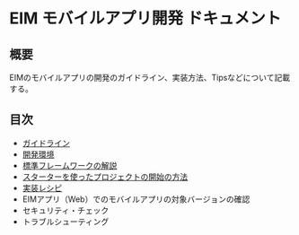 # EIM モバイルアプリ開発 ドキュメント

## 概要

EIMのモバイルアプリの開発のガイドライン、実装方法、Tipsなどについて記載する。

## 目次

* [ガイドライン](guideline.md)
* [開発環境](developmentEnv.md)
* [標準フレームワークの解説](frameworkOutline.md)
* [スターターを使ったプロジェクトの開始の方法](start-meimy.md)
* [実装レシピ](./recipe/index.md)
* EIMアプリ（Web）でのモバイルアプリの対象バージョンの確認
* セキュリティ・チェック
* トラブルシューティング
